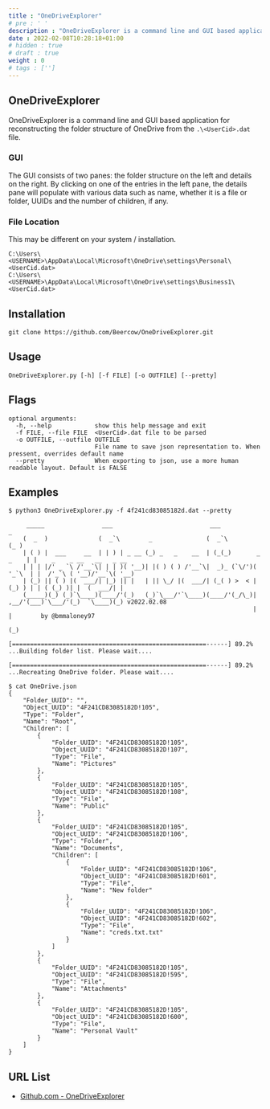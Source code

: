 ```yaml
---
title : "OneDriveExplorer"
# pre : ' '
description : "OneDriveExplorer is a command line and GUI based application for reconstructing the folder structure of OneDrive from the <UserCid>.dat file."
date : 2022-02-08T10:28:18+01:00
# hidden : true
# draft : true
weight : 0
# tags : ['']
---
```


## OneDriveExplorer

OneDriveExplorer is a command line and GUI based application for reconstructing the folder structure of OneDrive from the `.\<UserCid>.dat` file.

### GUI

The GUI consists of two panes: the folder structure on the left and details on the right. By clicking on one of the entries in the left pane, the details pane will populate with various data such as name, whether it is a file or folder, UUIDs and the number of children, if any.

### File Location

This may be different on your system / installation.

```plain
C:\Users\<USERNAME>\AppData\Local\Microsoft\OneDrive\settings\Personal\<UserCid.dat>
C:\Users\<USERNAME>\AppData\Local\Microsoft\OneDrive\settings\Business1\<UserCid.dat>
```

## Installation

```plain
git clone https://github.com/Beercow/OneDriveExplorer.git
```

## Usage

```plain
OneDriveExplorer.py [-h] [-f FILE] [-o OUTFILE] [--pretty]
```

## Flags

```plain
optional arguments:
  -h, --help            show this help message and exit
  -f FILE, --file FILE  <UserCid>.dat file to be parsed
  -o OUTFILE, --outfile OUTFILE
                        File name to save json representation to. When pressent, overrides default name
  --pretty              When exporting to json, use a more human readable layout. Default is FALSE
```

## Examples

```plain
$ python3 OneDriveExplorer.py -f 4f241cd83085182d.dat --pretty

     _____                ___                           ___                 _
    (  _  )              (  _`\        _               (  _`\              (_ )
    | ( ) |  ___     __  | | ) | _ __ (_) _   _    __  | (_(_)       _ _    | |    _    _ __   __   _ __
    | | | |/' _ `\ /'__`\| | | )( '__)| |( ) ( ) /'__`\|  _)_ (`\/')( '_`\  | |  /'_`\ ( '__)/'__`\( '__)
    | (_) || ( ) |(  ___/| |_) || |   | || \_/ |(  ___/| (_( ) >  < | (_) ) | | ( (_) )| |  (  ___/| |
    (_____)(_) (_)`\____)(____/'(_)   (_)`\___/'`\____)(____/'(_/\_)| ,__/'(___)`\___/'(_)  `\____)(_) v2022.02.08
                                                                    | |        by @bmmaloney97
                                                                    (_)
    
[======================================================------] 89.2% ...Building folder list. Please wait....

[======================================================------] 89.2% ...Recreating OneDrive folder. Please wait....
```

```plain
$ cat OneDrive.json 
{
    "Folder_UUID": "",
    "Object_UUID": "4F241CD83085182D!105",
    "Type": "Folder",
    "Name": "Root",
    "Children": [
        {
            "Folder_UUID": "4F241CD83085182D!105",
            "Object_UUID": "4F241CD83085182D!107",
            "Type": "File",
            "Name": "Pictures"
        },
        {
            "Folder_UUID": "4F241CD83085182D!105",
            "Object_UUID": "4F241CD83085182D!108",
            "Type": "File",
            "Name": "Public"
        },
        {
            "Folder_UUID": "4F241CD83085182D!105",
            "Object_UUID": "4F241CD83085182D!106",
            "Type": "Folder",
            "Name": "Documents",
            "Children": [
                {
                    "Folder_UUID": "4F241CD83085182D!106",
                    "Object_UUID": "4F241CD83085182D!601",
                    "Type": "File",
                    "Name": "New folder"
                },
                {
                    "Folder_UUID": "4F241CD83085182D!106",
                    "Object_UUID": "4F241CD83085182D!602",
                    "Type": "File",
                    "Name": "creds.txt.txt"
                }
            ]
        },
        {
            "Folder_UUID": "4F241CD83085182D!105",
            "Object_UUID": "4F241CD83085182D!595",
            "Type": "File",
            "Name": "Attachments"
        },
        {
            "Folder_UUID": "4F241CD83085182D!105",
            "Object_UUID": "4F241CD83085182D!600",
            "Type": "File",
            "Name": "Personal Vault"
        }
    ]
}
```

## URL List

- [Github.com - OneDriveExplorer](https://github.com/Beercow/OneDriveExplorer)
